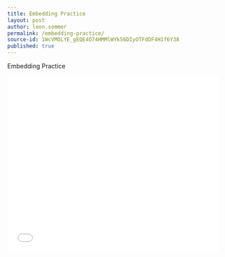 ```yaml
---
title: Embedding Practice
layout: post
author: leon.sommer
permalink: /embedding-practice/
source-id: 1WcVMOLYE_gEQE4O74HMMlWYk56DIyOTFdDF4H1f6Y38
published: true
---
```

Embedding Practice

   <iframe allowtransparency="true" width="485" height="402" src="//scratch.mit.edu/projects/embed/135859854/?autostart=false" frameborder="0" allowfullscreen></iframe>
    

